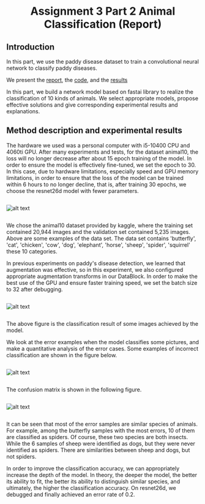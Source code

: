 # <center>Assignment 3 Part 2 Animal Classification (Report) </center>

<style>
.center 
{
  width: 600px;
  display: table;
  margin-left: auto;
  margin-right: auto;
}
</style>

<style>
.centertable 
{
  display: table;
  margin-left: auto;
  margin-right: auto;
}
</style>

## Introduction
In this part, we use the paddy disease dataset to train a convolutional neural network to classify paddy diseases.

We present the [report](PaddyDoctor/paddy.md), the [code](PaddyDoctor/paddy.ipynb), and the [results](PaddyDoctor/paddy.pdf)

In this part, we build a network model based on fastai library to realize the classification of 10 kinds of animals. We select appropriate models, propose effective solutions and give corresponding experimental results and explanations.

## Method description and experimental results

The hardware we used was a personal computer with i5-10400 CPU and 4060ti GPU. After many experiments and tests, for the dataset animal10, the loss will no longer decrease after about 15 epoch training of the model. In order to ensure the model is effectively fine-tuned, we set the epoch to 30. In this case, due to hardware limitations, especially speed and GPU memory limitations, in order to ensure that the loss of the model can be trained within 6 hours to no longer decline, that is, after training 30 epochs, we choose the resnet26d model with fewer parameters.

<div class="center">

![alt text](images/image.png)

</div>

We chose the animal10 dataset provided by kaggle, where the training set contained 20,944 images and the validation set contained 5,235 images. Above are some examples of the data set. The data set contains 'butterfly', 'cat', 'chicken', 'cow', 'dog', 'elephant', 'horse', 'sheep',
'spider', 'squirrel' these 10 categories.


In previous experiments on paddy's disease detection, we learned that augmentation was effective, so in this experiment, we also configured appropriate augmentation transforms in our DataBlock. In order to make the best use of the GPU and ensure faster training speed, we set the batch size to 32 after debugging.

<div class="center">

![alt text](images/image-1.png)

</div>

The above figure is the classification result of some images achieved by the model.

We look at the error examples when the model classifies some pictures, and make a quantitative analysis of the error cases. Some examples of incorrect classification are shown in the figure below.

<div class="center">

![alt text](images/image-3.png)

</div>

The confusion matrix is shown in the following figure.

<div class="center">

![alt text](images/image-2.png)

</div>

It can be seen that most of the error samples are similar species of animals. For example, among the butterfly samples with the most errors, 10 of them are classified as spiders. Of course, these two species are both insects. While the 6 samples of sheep were identified as dogs, but they were never identified as spiders. There are similarities between sheep and dogs, but not spiders.

In order to improve the classification accuracy, we can appropriately increase the depth of the model. In theory, the deeper the model, the better its ability to fit, the better its ability to distinguish similar species, and ultimately, the higher the classification accuracy. On resnet26d, we debugged and finally achieved an error rate of 0.2.
